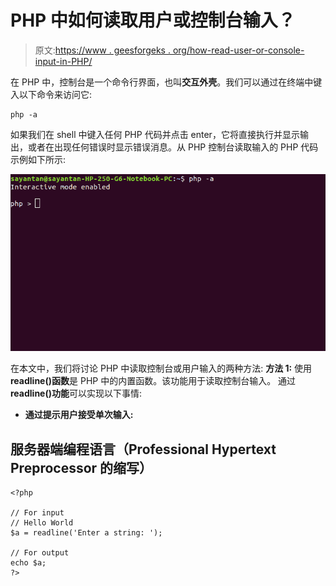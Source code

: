 # PHP 中如何读取用户或控制台输入？

> 原文:[https://www . geesforgeks . org/how-read-user-or-console-input-in-PHP/](https://www.geeksforgeeks.org/how-to-read-user-or-console-input-in-php/)

在 PHP 中，控制台是一个命令行界面，也叫**交互外壳**。我们可以通过在终端中键入以下命令来访问它:

```
php -a
```

如果我们在 shell 中键入任何 PHP 代码并点击 enter，它将直接执行并显示输出，或者在出现任何错误时显示错误消息。从 PHP 控制台读取输入的 PHP 代码示例如下所示:

![](img/8778e533ae135cdcb564ebebb850da34.png)

在本文中，我们将讨论 PHP 中读取控制台或用户输入的两种方法:
**方法 1:** 使用 **readline()函数**是 PHP 中的内置函数。该功能用于读取控制台输入。
通过 **readline()功能**可以实现以下事情:

*   **通过提示用户接受单次输入:**

## 服务器端编程语言（Professional Hypertext Preprocessor 的缩写）

```
<?php

// For input
// Hello World
$a = readline('Enter a string: ');

// For output
echo $a;   
?>
```